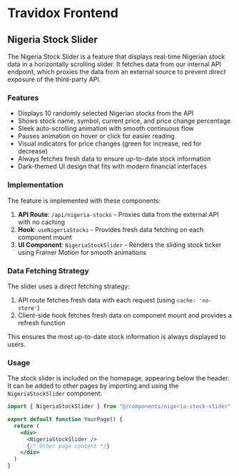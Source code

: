 # Travidox Frontend

## Nigeria Stock Slider

The Nigeria Stock Slider is a feature that displays real-time Nigerian stock data in a horizontally scrolling slider. It fetches data from our internal API endpoint, which proxies the data from an external source to prevent direct exposure of the third-party API.

### Features

- Displays 10 randomly selected Nigerian stocks from the API
- Shows stock name, symbol, current price, and price change percentage
- Sleek auto-scrolling animation with smooth continuous flow
- Pauses animation on hover or click for easier reading
- Visual indicators for price changes (green for increase, red for decrease)
- Always fetches fresh data to ensure up-to-date stock information
- Dark-themed UI design that fits with modern financial interfaces

### Implementation

The feature is implemented with these components:

1. **API Route**: `/api/nigeria-stocks` - Proxies data from the external API with no caching
2. **Hook**: `useNigeriaStocks` - Provides fresh data fetching on each component mount
3. **UI Component**: `NigeriaStockSlider` - Renders the sliding stock ticker using Framer Motion for smooth animations

### Data Fetching Strategy

The slider uses a direct fetching strategy:
1. API route fetches fresh data with each request (using `cache: 'no-store'`)
2. Client-side hook fetches fresh data on component mount and provides a refresh function

This ensures the most up-to-date stock information is always displayed to users.

### Usage

The stock slider is included on the homepage, appearing below the header. It can be added to other pages by importing and using the `NigeriaStockSlider` component:

```jsx
import { NigeriaStockSlider } from "@/components/nigeria-stock-slider"

export default function YourPage() {
  return (
    <div>
      <NigeriaStockSlider />
      {/* Other page content */}
    </div>
  )
}
``` 